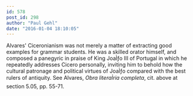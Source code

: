 ```yaml
---
id: 578
post_id: 298
author: "Paul Gehl"
date: "2016-01-04 18:10:05"
---
```

Alvares' Ciceronianism was not merely a matter of extracting good examples for grammar students. He was a skilled orator himself, and composed a panegyric in praise of King JoaÌƒo III of Portugal in which he repeatedly addresses Cicero personally, inviting him to behold how the cultural patronage and political virtues of JoaÌƒo compared with the best rulers of antiquity. See Alvares, <em>Obra literaÌria completa</em>, cit. above at section 5.05, pp. 55-71.
